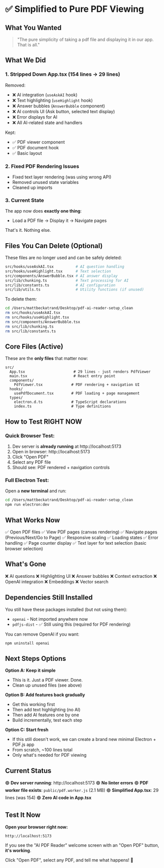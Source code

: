 # ✅ Simplified to Pure PDF Viewing

## What You Wanted

> "The pure simplicity of taking a pdf file and displaying it in our app. That is all."

## What We Did

### 1. **Stripped Down App.tsx** (154 lines → 29 lines)

Removed:

- ❌ AI integration (`useAskAI` hook)
- ❌ Text highlighting (`useHighlight` hook)
- ❌ Answer bubbles (`AnswerBubble` component)
- ❌ AI controls UI (Ask button, selected text display)
- ❌ Error displays for AI
- ❌ All AI-related state and handlers

Kept:

- ✅ PDF viewer component
- ✅ PDF document hook
- ✅ Basic layout

### 2. **Fixed PDF Rendering Issues**

- Fixed text layer rendering (was using wrong API)
- Removed unused state variables
- Cleaned up imports

### 3. **Current State**

The app now does **exactly one thing**:

- Load a PDF file → Display it → Navigate pages

That's it. Nothing else.

## Files You Can Delete (Optional)

These files are no longer used and can be safely deleted:

```bash
src/hooks/useAskAI.tsx          # AI question handling
src/hooks/useHighlight.tsx      # Text selection
src/components/AnswerBubble.tsx # AI answer display
src/lib/chunking.ts             # Text processing for AI
src/lib/constants.ts            # AI configuration
src/lib/utils.ts                # Utility functions (if unused)
```

To delete them:

```bash
cd /Users/mattbeckatrand/Desktop/pdf-ai-reader-setup_clean
rm src/hooks/useAskAI.tsx
rm src/hooks/useHighlight.tsx
rm src/components/AnswerBubble.tsx
rm src/lib/chunking.ts
rm src/lib/constants.ts
```

## Core Files (Active)

These are the **only files** that matter now:

```
src/
  App.tsx                      # 29 lines - just renders PdfViewer
  main.tsx                     # React entry point
  components/
    PdfViewer.tsx             # PDF rendering + navigation UI
  hooks/
    usePdfDocument.tsx        # PDF loading + page management
  types/
    electron.d.ts             # TypeScript declarations
    index.ts                  # Type definitions
```

## How to Test RIGHT NOW

### Quick Browser Test:

1. Dev server is **already running** at http://localhost:5173
2. Open in browser: http://localhost:5173
3. Click "Open PDF"
4. Select any PDF file
5. Should see: PDF rendered + navigation controls

### Full Electron Test:

Open a **new terminal** and run:

```bash
cd /Users/mattbeckatrand/Desktop/pdf-ai-reader-setup_clean
npm run electron:dev
```

## What Works Now

✅ Open PDF files
✅ View PDF pages (canvas rendering)
✅ Navigate pages (Previous/Next/Go to Page)
✅ Responsive scaling
✅ Loading states
✅ Error handling
✅ Page counter display
✅ Text layer for text selection (basic browser selection)

## What's Gone

❌ AI questions
❌ Highlighting UI
❌ Answer bubbles
❌ Context extraction
❌ OpenAI integration
❌ Embeddings
❌ Vector search

## Dependencies Still Installed

You still have these packages installed (but not using them):

- `openai` - Not imported anywhere now
- `pdfjs-dist` - ✅ Still using this (required for PDF rendering)

You can remove OpenAI if you want:

```bash
npm uninstall openai
```

## Next Steps Options

**Option A: Keep it simple**

- This is it. Just a PDF viewer. Done.
- Clean up unused files (see above)

**Option B: Add features back gradually**

- Get this working first
- Then add text highlighting (no AI)
- Then add AI features one by one
- Build incrementally, test each step

**Option C: Start fresh**

- If this still doesn't work, we can create a brand new minimal Electron + PDF.js app
- From scratch, ~100 lines total
- Only what's needed for PDF viewing

## Current Status

🟢 **Dev server running**: http://localhost:5173
🟢 **No linter errors**
🟢 **PDF worker file exists**: `public/pdf.worker.js` (2.1 MB)
🟢 **Simplified App.tsx**: 29 lines (was 154)
🟢 **Zero AI code in App.tsx**

## Test It Now

**Open your browser right now:**

```
http://localhost:5173
```

If you see the "AI PDF Reader" welcome screen with an "Open PDF" button, **it's working**.

Click "Open PDF", select any PDF, and tell me what happens! 🚀
